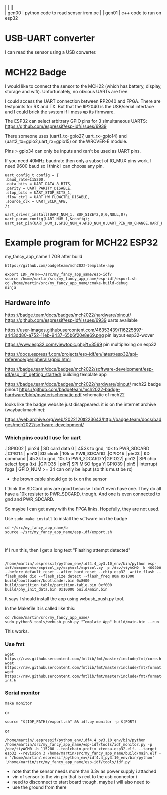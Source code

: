 
|	|	||	
|  gen00 | python code to read sensor from pc |
| gen01 |  c++ code to run on esp32
# USB-UART converter

I can read the sensor using a USB converter.

# MCH22 Badge

I would like to connect the sensor to the MCH22 (which has battery,
display, storage and wifi). Unfortunately, no obvious UARTs are free.


I could access the UART connection between RP2040 and FPGA. There are
testpoints for RX and TX. But that the RP2040 is the USB/serial
interface and I could brick the system if I mess up its firmware.


The ESP32 can select arbitrary GPIO pins for 3 simultaneous UARTS:
https://github.com/espressif/esp-idf/issues/6939

There someone uses (uart1_tx=gpio27, uart_rx=gpio14) and
(uart2_tx=gpio2,uart_rx=gpio15) on the WROVER-E module.

Pins > gpio34 can only be inputs and can't be used as UART pins.

If you need 40MHz baudrate then only a subset of IO_MUX pins work. I
need 9600 baud so I think I can choose any pin.

```
uart_config_t config = {
.baud_rate=115200,
.data_bits = UART_DATA_8_BITS,
.parity = UART_PARITY_DISABLE,
.stop_bits = UART_STOP_BITS_1,
.flow_ctrl = UART_HW_FLOWCTRL_DISABLE,
.source_clk = UART_SCLK_APB,
};

uart_driver_install(UART_NUM_1, BUF_SIZE*2,0,0,NULL,0);
uart_param_config(UART_NUM_1,&config);
uart_set_pin(UART_NUM_1,GPIO_NUM_4,GPIO_NUM_0,UART_PIN_NO_CHANGE,UART_PIN_NO_CHANGE);

```

# Example program for MCH22 ESP32

my_fancy_app_name 1.7GB after build

```
https://github.com/badgeteam/mch2022-template-app

```

```
export IDF_PATH=~/src/my_fancy_app_name/esp-idf/
source /home/martin/src/my_fancy_app_name/esp-idf/export.sh
cd /home/martin/src/my_fancy_app_name/cmake-build-debug
ninja

```

## Hardware info

https://badge.team/docs/badges/mch2022/hardware/pinout/
https://github.com/espressif/esp-idf/issues/6939 uarts available

https://user-images.githubusercontent.com/46353439/116225897-a443dd80-a752-11eb-9437-65b6f20e8e69.png pin layout esp32-wover

https://www.esp32.com/viewtopic.php?t=3569 pin multiplexing on esp32

https://docs.espressif.com/projects/esp-idf/en/latest/esp32/api-reference/peripherals/gpio.html

https://badge.team/docs/badges/mch2022/software-development/esp-idf/esp_idf_getting_started/ building template app


https://badge.team/docs/badges/mch2022/hardware/pinout/ mch22 badge pinout
https://github.com/badgeteam/mch2022-badge-hardware/blob/master/schematic.pdf schematic of mch22

looks like the badge website just disappeared. it is on the internet archive (waybackmachine):

https://web.archive.org/web/20221208223643/http://badge.team/docs/badges/mch2022/software-development/


### Which pins could I use for uart

.|GPIO02 | pin24  | SD card data 0 |  45.3k to gnd, 10k to PWR_SDCARD
.|GPIO14 | pin13| SD clock | 10k to PWR_SDCARD 
.|GPIO15 | pin23 | SD command | 45.3k to gnd, 10k to PWR_SDCARD
Y|GPIO27| pin12 | SPI chip select fpga (tx)
.|GPIO35 | pin7| SPI MISO fpga
Y|GPIO39 | pin5 |	   Interrupt fpga | GPIO_NUM >= 34 can only be input (so this must be rx)


- the brown cable should go to tx on the sensor


I think the SDCard pins are good because I don't even have one. They
do all have a 10k resister to PWR_SDCARD, though. And one is even
connected to gnd and PWR_SDCARD.

So maybe I can get away with the FPGA links. Hopefully, they are not
used.

Use `sudo make install` to install the software ion the badge

```
cd ~/src/my_fancy_app_name/b
source ~/src/my_fancy_app_name/esp-idf/export.sh 



```


If I run this, then I get a long text "Flashing attempt detected"
```

/home/martin/.espressif/python_env/idf4.4_py3.10_env/bin/python esp-idf/components/esptool_py/esptool/esptool.py -p /dev/ttyACM0 -b 460800 --before default_reset --after hard_reset --chip esp32  write_flash --flash_mode dio --flash_size detect --flash_freq 80m 0x1000 build/bootloader/bootloader.bin 0x8000 build/partition_table/partition-table.bin 0xf000 build/phy_init_data.bin 0x10000 build/main.bin

```

It says I should install the app using webusb_push.py tool.

In the Makefile it is called like this:

```
cd /home/martin/src/my_fancy_app_name/
sudo python3 tools/webusb_push.py "Template App" build/main.bin --run

```

This works.


### Use fmt

```
wget https://raw.githubusercontent.com/fmtlib/fmt/master/include/fmt/core.h
wget https://raw.githubusercontent.com/fmtlib/fmt/master/include/fmt/format.h
wget https://raw.githubusercontent.com/fmtlib/fmt/master/include/fmt/format-inl.h
```


### Serial monitor

```
make monitor
```
or

```
source "$(IDF_PATH)/export.sh" && idf.py monitor -p $(PORT)
```
or

```
/home/martin/.espressif/python_env/idf4.4_py3.10_env/bin/python /home/martin/src/my_fancy_app_name/esp-idf/tools/idf_monitor.py -p /dev/ttyACM0 -b 115200 --toolchain-prefix xtensa-esp32-elf- --target esp32 --revision 3 /home/martin/src/my_fancy_app_name/build/main.elf -m '/home/martin/.espressif/python_env/idf4.4_py3.10_env/bin/python' '/home/martin/src/my_fancy_app_name/esp-idf/tools/idf.py'
```


- note that the sensor needs more than 3.3v as power supply i attached
- vin of sensor to the vin pin that is next to the usb connector i
- need to disconnect to start board though. maybe i will also need to
- use the ground from there